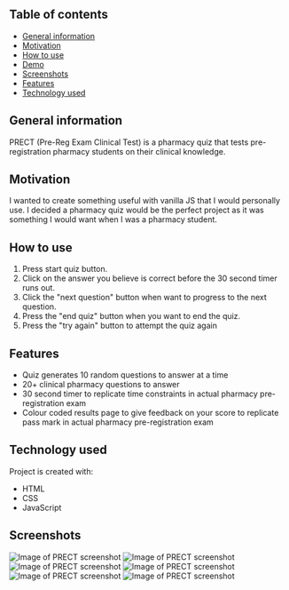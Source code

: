 ## Table of contents
* [General information](#general-information)
* [Motivation](#motivation)
* [How to use](#how-to-use)
* [Demo](#demo)
* [Screenshots](#screenshots)
* [Features](#features)
* [Technology used](#technology-used)

## General information
PRECT (Pre-Reg Exam Clinical Test) is a pharmacy quiz that tests pre-registration pharmacy students on their clinical knowledge.

## Motivation
I wanted to create something useful with vanilla JS that I would personally use. I decided a pharmacy quiz would be the perfect project as it was something I would want when I was a pharmacy student.

## How to use
1. Press start quiz button.
2. Click on the answer you believe is correct before the 30 second timer runs out.
3. Click the "next question" button when want to progress to the next question.
4. Press the "end quiz" button when you want to end the quiz.
5. Press the "try again" button to attempt the quiz again

## Features
* Quiz generates 10 random questions to answer at a time
* 20+ clinical pharmacy questions to answer 
* 30 second timer to replicate time constraints in actual pharmacy pre-registration exam
* Colour coded results page to give feedback on your score to replicate pass mark in actual pharmacy pre-registration exam

## Technology used
Project is created with:
* HTML
* CSS
* JavaScript

## Screenshots
![Image of PRECT screenshot](https://iili.io/FGzpNn.png)
![Image of PRECT screenshot](https://iili.io/FGzmAX.png)
![Image of PRECT screenshot](https://iili.io/FGzb9t.png)
![Image of PRECT screenshot](https://iili.io/FGztSI.png)
![Image of PRECT screenshot](https://iili.io/FGzyts.png)
![Image of PRECT screenshot](https://iili.io/FGIHoG.png)



